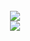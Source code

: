 <div align=center>
	<br>
<img src="https://github-readme-stats.vercel.app/api/top-langs/?username=stfano&layout=compact&theme=dark">
	<br>
<img src="https://github-readme-stats.vercel.app/api?username=stfano&theme=transparent&show_icons=true">
<!-- <img src="https://github-readme-stats.vercel.app/api?username=stfano&show_icons=true"> -->
<br>
</div>
